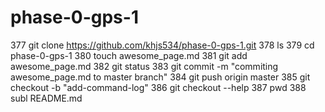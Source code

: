 # phase-0-gps-1

  377  git clone https://github.com/khjs534/phase-0-gps-1.git
  378  ls
  379  cd phase-0-gps-1
  380  touch awesome_page.md
  381  git add awesome_page.md
  382  git status
  383  git commit -m "commiting awesome_page.md to master branch"
  384  git push origin master
  385  git checkout -b "add-command-log"
  386  git checkout --help
  387  pwd
  388  subl README.md